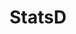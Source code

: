 ---
title: 'StatsD'
name: 'StatsD'

content_type: plugin

publisher: kong-inc
description: ''


products:
    - gateway

works_on:
    - on-prem
    - konnect


# topologies:
#    - hybrid
#    - db-less
#    - traditional

icon: statsd.png
---
